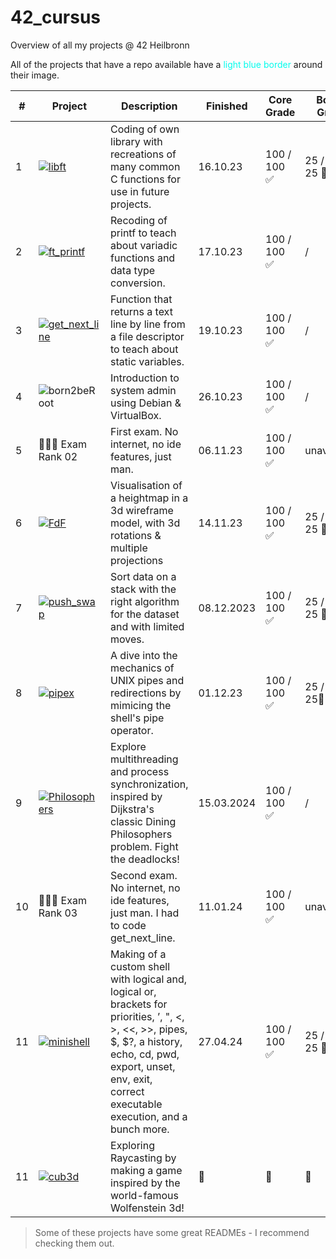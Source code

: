 # 42_cursus
Overview of all my projects @ 42 Heilbronn

All of the projects that have a repo available have a <span style="color: #03fcec;">light blue border</span> around their image.

|#|Project                                                                                                             | Description                                                                                       | Finished | Core Grade | Bonus Grade |
|-|--------------------------------------------------------------------------------------------------------------------|---------------------------------------------------------------------------------------------------|----------|-----| ---- |
|1|[![libft](https://github.com/byaliego/42-project-badges/blob/996feb1d098aa52fc29383d2f666614f4d13fbab/badges/libfte.png)](https://github.com/FreddyMSchubert/42_libft)                         | Coding of own library with recreations of many common C functions for use in future projects.     | 16.10.23 | 100 /<br>100 ✅| 25 /<br> 25 💫|
|2|[![ft_printf](https://github.com/byaliego/42-project-badges/blob/996feb1d098aa52fc29383d2f666614f4d13fbab/badges/ft_printfe.png)](https://github.com/FreddyMSchubert/42_ft_printf)             | Recoding of printf to teach about variadic functions and data type conversion.                    | 17.10.23 | 100 /<br>100 ✅| / |
|3|[![get_next_line](https://github.com/byaliego/42-project-badges/blob/996feb1d098aa52fc29383d2f666614f4d13fbab/badges/get_next_linee.png)](https://github.com/FreddyMSchubert/42_get_next_line) | Function that returns a text line by line from a file descriptor to teach about static variables. | 19.10.23 | 100 /<br>100 ✅| / |
|4|![born2beRoot](https://github.com/byaliego/42-project-badges/blob/996feb1d098aa52fc29383d2f666614f4d13fbab/badges/born2berootn.png)                                                            | Introduction to system admin using Debian & VirtualBox.                                           | 26.10.23 | 100 /<br>100 ✅| / |
|5|👩🏻‍💻 Exam Rank 02                                                                                                                                                                                | First exam. No internet, no ide features, just man.                                               | 06.11.23 | 100 /<br>100 ✅| unavailable |
|6|[![FdF](https://github.com/byaliego/42-project-badges/blob/996feb1d098aa52fc29383d2f666614f4d13fbab/badges/fdfe.png)](https://github.com/FreddyMSchubert/42_FdF)                               | Visualisation of a heightmap in a 3d wireframe model, with 3d rotations & multiple projections    | 14.11.23 | 100 /<br>100 ✅| 25 /<br>25 💫|
|7|[![push_swap](https://github.com/byaliego/42-project-badges/blob/996feb1d098aa52fc29383d2f666614f4d13fbab/badges/push_swape.png)](https://github.com/FreddyMSchubert/42_push_swap)             | Sort data on a stack with the right algorithm for the dataset and with limited moves.             | 08.12.2023| 100 /<br>100 ✅| 25 /<br>25 💫|
|8|[![pipex](https://github.com/byaliego/42-project-badges/blob/main/badges/pipexe.png)](https://github.com/FreddyMSchubert/42_pipex)                                                             | A dive into the mechanics of UNIX pipes and redirections by mimicing the shell's pipe operator.   | 01.12.23 | 100 /<br>100 ✅| 25 /<br> 25💫|
|9|[![Philosophers](https://github.com/ayogun/42-project-badges/blob/main/badges/philosopherse.png)](https://github.com/FreddyMSchubert/42_Philosophers)                                          | Explore multithreading and process synchronization, inspired by Dijkstra's classic Dining Philosophers problem. Fight the deadlocks! | 15.03.2024 | 100 /<br>100 ✅ | / |
|10|👩🏻‍💻 Exam Rank 03                                                                                                                                                                                | Second exam. No internet, no ide features, just man. I had to code get_next_line.                 | 11.01.24 | 100 /<br>100 ✅| unavailable |
|11|[![minishell](https://github.com/ayogun/42-project-badges/blob/main/badges/minishelle.png)](https://github.com/FreddyMSchubert/42_minishell)                                                   | Making of a custom shell with logical and, logical or, brackets for priorities, ’, ", <, >, <<, >>, pipes, $, $?, a history, echo, cd, pwd, export, unset, env, exit, correct executable execution, and a bunch more.| 27.04.24 | 100 /<br>100 ✅ | 25 /<br> 25 💫 |
|11|[![cub3d](https://github.com/ayogun/42-project-badges/blob/main/badges/cub3de.png)]()             | Exploring Raycasting by making a game inspired by the world-famous Wolfenstein 3d!| 🔁 | 🔁 | 🔁 |

> Some of these projects have some great READMEs - I recommend checking them out.
